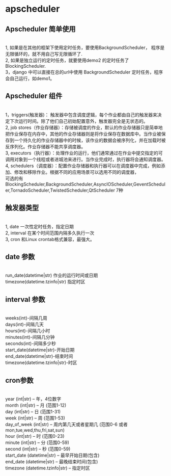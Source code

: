 # apscheduler
<h2>Apscheduler 简单使用</h2><br>
1, 如果是在其他的框架下使用定时任务，要使用BackgroundScheduler， 程序是无限循环的，就不用自己写无限循环了.<br>
2, 如果是独立运行的定时任务，就要使用demo2 的定时任务了 BlockingScheduler.<br>
3，django 中可以直接在总的url中使用 BackgroundScheduler 定时任务，程序会自己运行，如demo1。<br>
<h2>Apscheduler 组件</h2><br>
1，triggers(触发器)： 触发器中包含调度逻辑，每个作业都由自己的触发器来决定下次运行时间。除了他们自己初始配置意外，触发器完全是无状态的。<br>
2, job stores（作业存储器）：存储被调度的作业，默认的作业存储器只是简单地把作业保存在内存中，其他的作业存储器则是将作业保存在数据库中。当作业被保存到一个持久化的作业存储器中的时候，该作业的数据会被序列化，并在加载时被反序列化。作业存储器不能共享调度器。<br>
3, executors（执行器）：处理作业的运行，他们通常通过在作业中提交指定的可调用对象到一个线程或者进城池来进行。当作业完成时，执行器将会通知调度器。<br>
4, schedulers（调度器）：配置作业存储器和执行器可以在调度器中完成，例如添加、修改和移除作业。根据不同的应用场景可以选用不同的调度器，<br>
 可选的有BlockingScheduler,BackgroundScheduler,AsyncIOScheduler,GeventScheduler,TornadoScheduler,TwistedScheduler,QtScheduler 7种<br>
<h2>触发器类型</h2><br>
1, date 一次性定时任务，指定日期<br>
2, interval 在某个时间范围内隔多久执行一次<br>
3, cron 和Linux crontab格式兼容，最强大。<br>
<h2>date 参数</h2><br>
run_date(datetime|str) 作业的运行时间或日期<br>
timezone(datetime.tzinfo|str) 指定时区<br>
<h2>interval 参数</h2><br>
weeks(int)-间隔几周<br>
days(int)-间隔几天<br>
hours(int)-间隔几小时<br>
minutes(int)-间隔几分钟<br>
seconds(int)-间隔多少秒<br>
start_date(datetime|str)-开始日期<br>
end_date(datetime|str)-结束时间<br>
timezone(datetime.tzinfo|str)-时区<br>
<h2>cron参数</h2><br>
year (int|str) – 年，4位数字 <br>
month (int|str) – 月 (范围1-12) <br>
day (int|str) – 日 (范围1-31) <br>
week (int|str) – 周 (范围1-53) <br>
day_of_week (int|str) – 周内第几天或者星期几 (范围0-6 或者 mon,tue,wed,thu,fri,sat,sun) <br>
hour (int|str) – 时 (范围0-23) <br>
minute (int|str) – 分 (范围0-59) <br>
second (int|str) – 秒 (范围0-59) <br>
start_date (datetime|str) – 最早开始日期(包含) <br>
end_date (datetime|str) – 最晚结束时间(包含) <br>
timezone (datetime.tzinfo|str) – 指定时区 <br>
